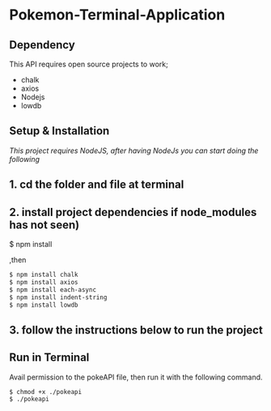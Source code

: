 # Pokemon-Terminal-Application

## Dependency
This API requires open source projects to work;
- chalk
- axios
- Nodejs
- lowdb

## Setup & Installation 
*This project requires NodeJS, after having NodeJs you can start doing the following*
## 1. cd the folder and file at terminal
## 2. install project dependencies if node_modules has not seen) 
$ npm install

,then

```bash
$ npm install chalk
$ npm install axios
$ npm install each-async
$ npm install indent-string
$ npm install lowdb
```
## 3. follow the instructions below to run the project

## Run in Terminal

Avail permission to the pokeAPI file, then run it with the following command.
```bash
$ chmod +x ./pokeapi
$ ./pokeapi
```
